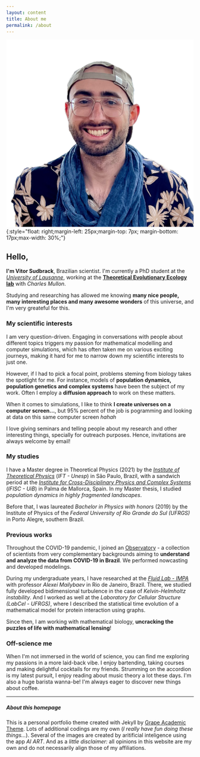 ```yaml
---
layout: content
title: About me
permalink: /about
---
```


![Hello](../assets/img/profile_pic_sq.png){:style="float: right;margin-left: 25px;margin-top: 7px; margin-bottom: 17px;max-width: 30%;"}


## Hello,

**I'm Vitor Sudbrack**, Brazilian scientist. I'm currently a PhD student at the *[University of Lausanne](https://www.unil.ch/dee/en/home.html)*, working at the **[Theoretical Evolutionary Ecology lab](https://lab-mullon.github.io/)**  with *Charles Mullon*. 


Studying and researching has allowed me knowing **many nice people, many interesting places and many awesome wonders** of this universe, and I'm very greateful for this.

### My scientific interests

I am very question-driven. Engaging in conversations with people about different topics triggers my passion for mathematical modelling and computer simulations, which has often taken me on various exciting journeys, making it hard for me to narrow down my scientific interests to just one.

However, if I had to pick a focal point, problems steming from biology takes the spotlight for me. For instance, models of **population dynamics, population genetics and complex systems** have been the subject of my work. Often I employ a **diffusion approach** to work on these matters. 

When it comes to simulations, I like to think **I create universes on a computer screen...**, but 95% percent of the job is pogramming and looking at data on this same computer screen *hahah*

I love giving seminars and telling people about my research and other interesting things, specially for outreach purposes. Hence, invitations are always welcome by email! 

### My studies

I have a Master degree in Theoretical Physics (2021) by the *[Institute of Theoretical Physics](https://www.ift.unesp.br/#!/en)* (*IFT - Unesp*) in São Paulo, Brazil, with a sandwich period at the *[Institute for Cross-Disciplinary Physics and Complex Systems](https://www.ifisc.uib-csic.es/en/)* (*IFISC - UiB*) in Palma de Mallorca, Spain. In my Master thesis, I studied *population dynamics in highly fragmented landscapes*.

Before that, I was laureated *Bachelor in Physics with honors* (2019) by the Institute of Physics of the *Federal University of Rio Grande do Sul (UFRGS)* in Porto Alegre, southern Brazil.

### Previous works

Throughout the COVID-19 pandemic, I joined an [Observatory](https://covid19br.github.io) - a collection of scientists from very complementary backgrounds aiming to **understand and analyze the data from COVID-19 in Brazil**. We performed nowcasting and developed modelings. 

During my undergraduate years, I have researched at the *[Fluid Lab - IMPA](http://fluid.impa.br/Home)* with professor *Alexei Mailybaev* in Rio de Janeiro, Brazil. There, we studied fully developed bidimensional turbulence in the case of *Kelvin-Helmholtz instability*. And I worked as well at the *Laboratory for Cellular Structure (LabCel - UFRGS)*, where I described the statistical time evolution of a mathematical model for protein interaction using graphs. 

Since then, I am working with mathematical biology, **uncracking the puzzles of life with mathematical lensing**! 

### Off-science me

When I'm not immersed in the world of science, you can find me exploring my passions in a more laid-back vibe. I enjoy bartending, taking courses and making delightful cocktails for my friends. Strumming on the accordion is my latest pursuit, I enjoy reading about music theory a lot these days. I'm also a huge barista wanna-be! I'm always eager to discover new things about coffee. 

---

##### About this homepage

This is a personal portfolio theme created with Jekyll by  [Grape Academic Theme](https://github.com/chrjabs/Grape-Academic-Theme). Lots of additional codings are my own (*I really have fun doing these things...*). Several of the images are created by aritificial inteligence using the app *AI ART*. 
And as a *little disclaimer:* all opinions in this website are my own and do not necessarily align those of my affiliations.

